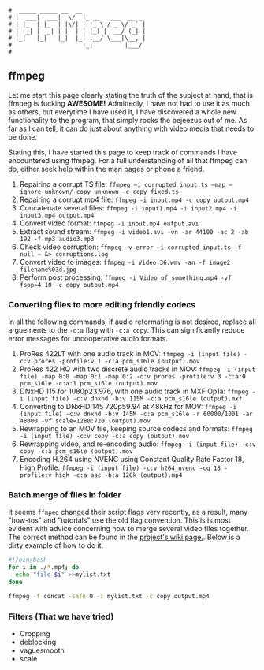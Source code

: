 ```text
#  _____ _____ __  __
# |  ___|  ___|  \/  |_ __   ___  __ _
# | |_  | |_  | |\/| | '_ \ / _ \/ _` |
# |  _| |  _| | |  | | |_) |  __/ (_| |
# |_|   |_|   |_|  |_| .__/ \___|\__, |
#                    |_|         |___/
#
```

## ffmpeg

Let me start this page clearly stating the truth of the subject at hand, that is ffmpeg is fucking __AWESOME!__ 
Admittedly, I have not had to use it as much as others, but everytime I have used it, I have discovered a
whole new functionality to the program, that simply rocks the bejeezus out of me. As far as I can tell, it can
do just about anything with video media that needs to be done. 

Stating this, I have started this page to keep track of commands I have encountered using ffmpeg. For a full
understanding of all that ffmpeg can do, either seek help within the man pages or phone a friend.

1. Repairing a corrupt TS file: `ffmpeg –i corrupted_input.ts –map –ignore_unknown/-copy_unknown –c copy fixed.ts`
2. Repairing a corrupt mp4 file: `ffmpeg -i input.mp4 -c copy output.mp4`
3. Concatenate several files: `ffmpeg -i input1.mp4 -i input2.mp4 -i input3.mp4 output.mp4`
4. Convert video format: `ffmpeg -i input.mp4 output.avi`
5. Extract sound stream: `ffmpeg -i video1.avi -vn -ar 44100 -ac 2 -ab 192 -f mp3 audio3.mp3`
6. Check video corruption: `ffmpeg –v error –i corrupted_input.ts -f null – &> corruptions.log`
7. Convert video to images: `ffmpeg -i Video_36.wmv -an -f image2 filename%03d.jpg`
8. Perform post processing: `ffmpeg -i Video_of_something.mp4 -vf fspp=4:10 -c copy output.mp4`

### Converting files to more editing friendly codecs

In all the following commands, if audio reformating is not desired, replace all arguements to the `-c:a` flag
with `-c:a copy`. This can significantly reduce error messages for uncooperative audio formats.

1. ProRes 422LT with one audio track in MOV: `ffmpeg -i (input file) -c:v prores -profile:v 1 -c:a pcm_s16le (output).mov`
2. ProRes 422 HQ with two discrete audio tracks in MOV: `ffmpeg -i (input file) -map 0:0 -map 0:1 -map 0:2 -c:v prores -profile:v 3 -c:a:0 pcm_s16le -c:a:1 pcm_s16le (output).mov`
3. DNxHD 115 for 1080p23.976, with one audio track in MXF Op1a: `ffmpeg -i (input file) -c:v dnxhd -b:v 115M -c:a pcm_s16le (output).mxf`
4. Converting to DNxHD 145 720p59.94 at 48kHz for MOV: `ffmpeg -i (input file) -c:v dnxhd -b:v 145M -c:a pcm_s16le -r 60000/1001 -ar 48000 -vf scale=1280:720 (output).mov`
5. Rewrapping to an MOV file, keeping source codecs and formats: `ffmpeg -i (input file) -c:v copy -c:a copy (output).mov`
6. Rewrapping video, and re-encoding audio: `ffmpeg -i (input file) -c:v copy -c:a pcm_s16le (output).mov`
7. Encoding H.264 using NVENC using Constant Quality Rate Factor 18, High Profile: `ffmpeg -i (input file) -c:v h264_nvenc -cq 18 -profile:v high -c:a aac -b:a 128k (output).mp4`

### Batch merge of files in folder

It seems `ffmpeg` changed their script flags very recently, as a result, many "how-tos" and "tutorials" use
the old flag convention. This is is most evident with advice concerning how to merge several video files
together. The correct method can be found in the [project's wiki page.](https://trac.ffmpeg.org/wiki). Below
is a dirty example of how to do it.

```bash
#!/bin/bash
for i in ./*.mp4; do
  echo "file $i" >>mylist.txt
done

ffmpeg -f concat -safe 0 -i mylist.txt -c copy output.mp4
```

### Filters (That we have tried)

- Cropping
- deblocking
- vaguesmooth
- scale
